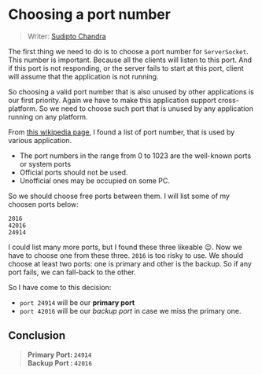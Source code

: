 # Choosing a port number 
> Writer: [Sudipto Chandra](https://github.com/dipu-bd)

The first thing we need to do is to choose a port number for `ServerSocket`. This number is important. 
Because all the clients will listen to this port. And if this port is not responding, or the server
fails to start at this port, client will assume that the application is not running. 

So choosing a valid port number that is also unused by other applications 
is our first priority. Again we have to make this application support 
cross-platform. So we need to choose such port that is unused by any 
application running on any platform.

From [this wikipedia page](https://en.wikipedia.org/wiki/List_of_TCP_and_UDP_port_numbers), I found a list of port number, that is used by various application.

- The port numbers in the range from 0 to 1023 are the well-known ports or system ports
- Official ports should not be used.
- Unofficial ones may be occupied on some PC. 

So we should choose free ports between them. I will list some of my choosen ports below:

    2016   
    42016
    24914
    
I could list many more ports, but I found these three likeable :wink:. 
Now we have to choose one from these three. `2016` is too risky to use.
We should choose at least two ports: one is primary and other is 
the backup. So if any port fails, we can fall-back to the other. 

So I have come to this decision:
- `port 24914` will be our **primary port**
- `port 42016` will be our *backup port* in case we miss the primary one.


## Conclusion 

> **Primary Port: `24914`**        
> **Backup Port : `42016`**          
    

 
